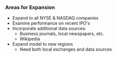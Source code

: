 ### Areas for Expansion

- Expand to all NYSE & NASDAQ companies
- Examine performance on recent IPO's
- Incorporate additional data sources:
    - Business journals, local newspapers, etc.
    - Wikipedia
- Expand model to new regions
    - Need both local exchanges and data sources
